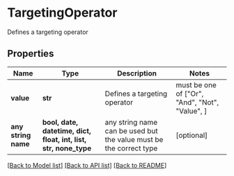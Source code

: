 # TargetingOperator

Defines a targeting operator

## Properties
Name | Type | Description | Notes
------------ | ------------- | ------------- | -------------
**value** | **str** | Defines a targeting operator |  must be one of ["Or", "And", "Not", "Value", ]
**any string name** | **bool, date, datetime, dict, float, int, list, str, none_type** | any string name can be used but the value must be the correct type | [optional]

[[Back to Model list]](../README.md#documentation-for-models) [[Back to API list]](../README.md#documentation-for-api-endpoints) [[Back to README]](../README.md)


